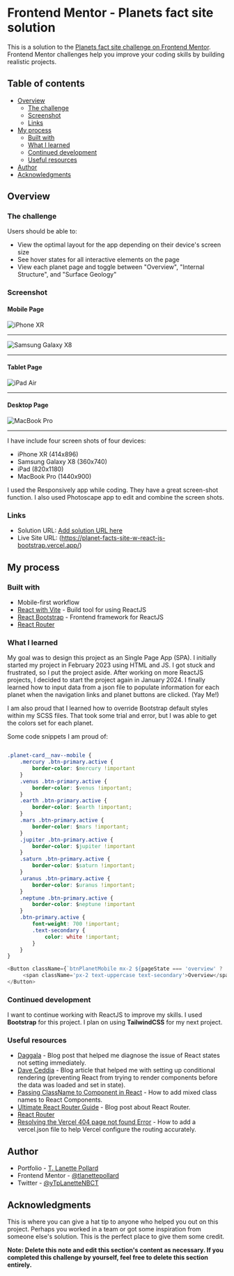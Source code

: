 # Frontend Mentor - Planets fact site solution

This is a solution to the [Planets fact site challenge on Frontend Mentor](https://www.frontendmentor.io/challenges/planets-fact-site-gazqN8w_f). Frontend Mentor challenges help you improve your coding skills by building realistic projects. 

## Table of contents

- [Overview](#overview)
  - [The challenge](#the-challenge)
  - [Screenshot](#screenshot)
  - [Links](#links)
- [My process](#my-process)
  - [Built with](#built-with)
  - [What I learned](#what-i-learned)
  - [Continued development](#continued-development)
  - [Useful resources](#useful-resources)
- [Author](#author)
- [Acknowledgments](#acknowledgments)


## Overview

### The challenge

Users should be able to:

- View the optimal layout for the app depending on their device's screen size
- See hover states for all interactive elements on the page
- View each planet page and toggle between "Overview", "Internal Structure", and "Surface Geology"

### Screenshot

#### Mobile Page

![iPhone XR](./public/screenshots/iPhone%20XR-1710111815990.png)

---
![Samsung Galaxy X8](./public/screenshots/Samsung%20Galaxy%20S8+-side.png)

---


#### Tablet Page

![iPad Air](./public/screenshots/iPad%20Air-1710111835794.png)

---

#### Desktop Page

![MacBook Pro](./public/screenshots/Macbook%20Pro-1710111865993.png)

---
I have include four screen shots of four devices:

- iPhone XR (414x896)
- Samsung Galaxy X8 (360x740)
- iPad (820x1180)
- MacBook Pro (1440x900)

I used the Responsively app while coding. They have a great screen-shot function. I also used Photoscape app to edit and combine the screen shots.

### Links

- Solution URL: [Add solution URL here](https://your-solution-url.com)
- Live Site URL: (https://planet-facts-site-w-react-js-bootstrap.vercel.app/)

## My process

### Built with

- Mobile-first workflow
- [React with Vite](https://vitejs.dev/guide/) - Build tool for using ReactJS
- [React Bootstrap](https://react-bootstrap.netlify.app/) - Frontend framework for ReactJS
- [React Router](https://reactrouter.com/en/main)


### What I learned

My goal was to design this project as an Single Page App (SPA). I initially started my project in February 2023 using HTML and JS. I got stuck and frustrated, so I put the project aside. After working on more ReactJS projects, I decided to start the project again in January 2024. I finally learned how to input data from a json file to populate information for each planet when the navigation links and planet buttons are clicked. (Yay Me!)  

I am also proud that I learned how to override Bootstrap default styles within my SCSS files. That took some trial and error, but I was able to get the colors set for each planet. 

Some code snippets I am proud of:

```css

.planet-card__nav--mobile {
    .mercury .btn-primary.active {
        border-color: $mercury !important
    }
    .venus .btn-primary.active {
        border-color: $venus !important;
    }
    .earth .btn-primary.active {
        border-color: $earth !important;
    }
    .mars .btn-primary.active {
        border-color: $mars !important;
    }
    .jupiter .btn-primary.active {
        border-color: $jupiter !important
    }
    .saturn .btn-primary.active {
        border-color: $saturn !important;
    }
    .uranus .btn-primary.active {
        border-color: $uranus !important;
    }
    .neptune .btn-primary.active {
        border-color: $neptune !important
    }
    .btn-primary.active {
        font-weight: 700 !important;
        .text-secondary {
            color: white !important;
        }
    }
}

```
```js
<Button className={`btnPlanetMobile mx-2 ${pageState === 'overview' ? 'active' : null}`} size='sm' type='button' onClick={showOverviewInfo}>
     <span className='px-2 text-uppercase text-secondary'>Overview</span>
</Button>
```

### Continued development

I want to continue working with ReactJS to improve my skills. I used **Bootstrap** for this project. I plan on using **TailwindCSS** for my next project. 


### Useful resources

- [Daggala](https://www.daggala.com/react-state-not-updating-immediately/) - Blog post that helped me diagnose the issue of React states not setting immediately.
- [Dave Ceddia](https://daveceddia.com/react-before-render/) - Blog article that helped me with setting up conditional rendering (preventing React from trying to render components before the data was loaded and set in state).
- [Passing ClassName to Component in React](https://dev.to/dailydevtips1/passing-classname-to-components-in-react-12o2) - How to add mixed class names to React Components.
- [Ultimate React Router Guide](https://blog.webdevsimplified.com/2022-07/react-router/) - Blog post about React Router.
- [React Router](https://reactrouter.com/en/main) 
- [Resolving the Vercel 404 page not found Error](https://dev.to/stanlisberg/resolving-the-vercel-404-page-not-found-error-after-page-refresh-9b9) - How to add a vercel.json file to help Vercel configure the routing accurately.


## Author

- Portfolio - [T. Lanette Pollard](https://trista-lanette-pollard-portfolio.vercel.app/)
- Frontend Mentor - [@tlanettepollard](https://www.frontendmentor.io/profile/tlanettepollard)
- Twitter - [@yTpLanetteNBCT](https://twitter.com/TpLanetteNBCT)


## Acknowledgments

This is where you can give a hat tip to anyone who helped you out on this project. Perhaps you worked in a team or got some inspiration from someone else's solution. This is the perfect place to give them some credit.

**Note: Delete this note and edit this section's content as necessary. If you completed this challenge by yourself, feel free to delete this section entirely.**

